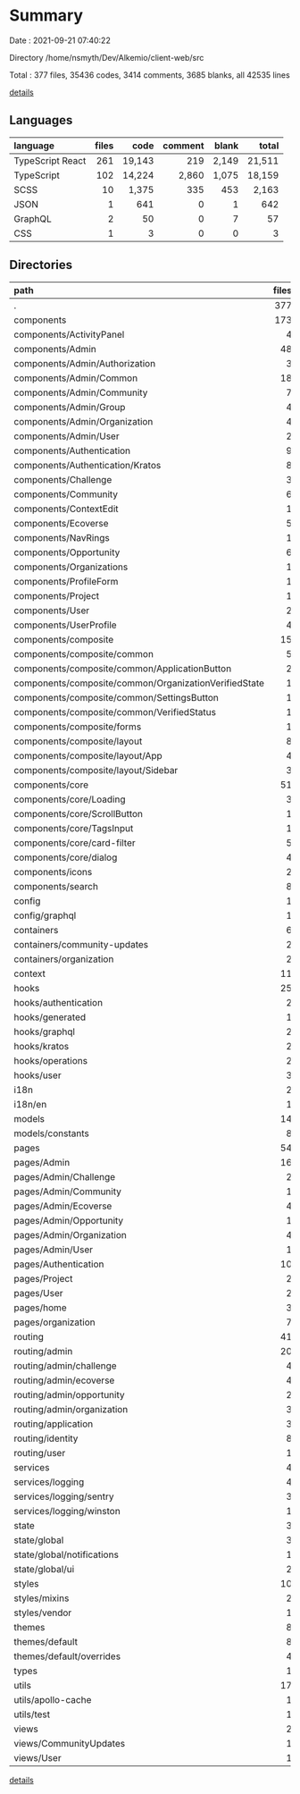 # Summary

Date : 2021-09-21 07:40:22

Directory /home/nsmyth/Dev/Alkemio/client-web/src

Total : 377 files, 35436 codes, 3414 comments, 3685 blanks, all 42535 lines

[details](details.md)

## Languages

| language         | files |   code | comment | blank |  total |
| :--------------- | ----: | -----: | ------: | ----: | -----: |
| TypeScript React |   261 | 19,143 |     219 | 2,149 | 21,511 |
| TypeScript       |   102 | 14,224 |   2,860 | 1,075 | 18,159 |
| SCSS             |    10 |  1,375 |     335 |   453 |  2,163 |
| JSON             |     1 |    641 |       0 |     1 |    642 |
| GraphQL          |     2 |     50 |       0 |     7 |     57 |
| CSS              |     1 |      3 |       0 |     0 |      3 |

## Directories

| path                                                  | files |   code | comment | blank |  total |
| :---------------------------------------------------- | ----: | -----: | ------: | ----: | -----: |
| .                                                     |   377 | 35,436 |   3,414 | 3,685 | 42,535 |
| components                                            |   173 | 12,481 |     184 | 1,370 | 14,035 |
| components/ActivityPanel                              |     4 |    187 |       1 |    21 |    209 |
| components/Admin                                      |    48 |  3,318 |      29 |   370 |  3,717 |
| components/Admin/Authorization                        |     3 |    178 |       1 |    26 |    205 |
| components/Admin/Common                               |    18 |    827 |       4 |    83 |    914 |
| components/Admin/Community                            |     7 |    678 |       0 |    74 |    752 |
| components/Admin/Group                                |     4 |    339 |       2 |    38 |    379 |
| components/Admin/Organization                         |     4 |    424 |       8 |    51 |    483 |
| components/Admin/User                                 |     2 |     64 |      14 |    18 |     96 |
| components/Authentication                             |     9 |    465 |       2 |    75 |    542 |
| components/Authentication/Kratos                      |     8 |    260 |       1 |    50 |    311 |
| components/Challenge                                  |     3 |    186 |       0 |    16 |    202 |
| components/Community                                  |     6 |    498 |       1 |    42 |    541 |
| components/ContextEdit                                |     1 |    109 |       1 |    11 |    121 |
| components/Ecoverse                                   |     5 |    618 |       5 |    46 |    669 |
| components/NavRings                                   |     1 |     83 |       0 |    12 |     95 |
| components/Opportunity                                |     6 |    854 |       0 |    77 |    931 |
| components/Organizations                              |     1 |    195 |       0 |    13 |    208 |
| components/ProfileForm                                |     1 |    129 |       2 |    12 |    143 |
| components/Project                                    |     1 |     18 |       0 |     2 |     20 |
| components/User                                       |     2 |    193 |       5 |    16 |    214 |
| components/UserProfile                                |     4 |    500 |       7 |    40 |    547 |
| components/composite                                  |    15 |  1,129 |      27 |   114 |  1,270 |
| components/composite/common                           |     5 |    361 |      24 |    59 |    444 |
| components/composite/common/ApplicationButton         |     2 |    250 |      24 |    41 |    315 |
| components/composite/common/OrganizationVerifiedState |     1 |     42 |       0 |     7 |     49 |
| components/composite/common/SettingsButton            |     1 |     30 |       0 |     5 |     35 |
| components/composite/common/VerifiedStatus            |     1 |     39 |       0 |     6 |     45 |
| components/composite/forms                            |     1 |     52 |       0 |     4 |     56 |
| components/composite/layout                           |     8 |    714 |       3 |    50 |    767 |
| components/composite/layout/App                       |     4 |    370 |       1 |    31 |    402 |
| components/composite/layout/Sidebar                   |     3 |    312 |       2 |    15 |    329 |
| components/core                                       |    51 |  3,358 |      87 |   428 |  3,873 |
| components/core/Loading                               |     3 |     55 |       9 |    16 |     80 |
| components/core/ScrollButton                          |     1 |     35 |       0 |     7 |     42 |
| components/core/TagsInput                             |     1 |     42 |       1 |     5 |     48 |
| components/core/card-filter                           |     5 |    457 |      13 |    33 |    503 |
| components/core/dialog                                |     4 |     60 |       0 |     9 |     69 |
| components/icons                                      |     2 |     20 |       0 |     4 |     24 |
| components/search                                     |     8 |    478 |       2 |    47 |    527 |
| config                                                |     1 |     35 |       0 |     2 |     37 |
| config/graphql                                        |     1 |     35 |       0 |     2 |     37 |
| containers                                            |     6 |    402 |       4 |    48 |    454 |
| containers/community-updates                          |     2 |     73 |       0 |    11 |     84 |
| containers/organization                               |     2 |    263 |       0 |    28 |    291 |
| context                                               |    11 |    370 |       4 |    63 |    437 |
| hooks                                                 |    25 |  6,596 |   2,349 |   258 |  9,203 |
| hooks/authentication                                  |     2 |     19 |       0 |     7 |     26 |
| hooks/generated                                       |     1 |  5,961 |   2,319 |   142 |  8,422 |
| hooks/graphql                                         |     2 |     95 |      11 |    16 |    122 |
| hooks/kratos                                          |     2 |     53 |       0 |     9 |     62 |
| hooks/operations                                      |     2 |    149 |       0 |    21 |    170 |
| hooks/user                                            |     3 |    109 |       1 |    18 |    128 |
| i18n                                                  |     2 |    655 |       0 |     5 |    660 |
| i18n/en                                               |     1 |    641 |       0 |     1 |    642 |
| models                                                |    14 |  6,071 |     428 |   588 |  7,087 |
| models/constants                                      |     8 |    302 |       0 |    13 |    315 |
| pages                                                 |    54 |  4,386 |      18 |   452 |  4,856 |
| pages/Admin                                           |    16 |    972 |       4 |   139 |  1,115 |
| pages/Admin/Challenge                                 |     2 |    130 |       0 |    19 |    149 |
| pages/Admin/Community                                 |     1 |     46 |       0 |     6 |     52 |
| pages/Admin/Ecoverse                                  |     4 |    301 |       2 |    37 |    340 |
| pages/Admin/Opportunity                               |     1 |     50 |       0 |     8 |     58 |
| pages/Admin/Organization                              |     4 |    135 |       0 |    23 |    158 |
| pages/Admin/User                                      |     1 |    161 |       2 |    22 |    185 |
| pages/Authentication                                  |    10 |    497 |       0 |    62 |    559 |
| pages/Project                                         |     2 |    189 |       0 |    17 |    206 |
| pages/User                                            |     2 |    110 |       3 |    26 |    139 |
| pages/home                                            |     3 |    250 |       0 |    15 |    265 |
| pages/organization                                    |     7 |    387 |       0 |    41 |    428 |
| routing                                               |    41 |  1,810 |      18 |   278 |  2,106 |
| routing/admin                                         |    20 |    951 |       1 |   141 |  1,093 |
| routing/admin/challenge                               |     4 |    182 |       0 |    31 |    213 |
| routing/admin/ecoverse                                |     4 |    162 |       0 |    23 |    185 |
| routing/admin/opportunity                             |     2 |    144 |       0 |    21 |    165 |
| routing/admin/organization                            |     3 |    193 |       0 |    30 |    223 |
| routing/application                                   |     3 |    155 |       3 |    16 |    174 |
| routing/identity                                      |     8 |    195 |       0 |    35 |    230 |
| routing/user                                          |     1 |     22 |       0 |     3 |     25 |
| services                                              |     4 |     90 |      12 |    20 |    122 |
| services/logging                                      |     4 |     90 |      12 |    20 |    122 |
| services/logging/sentry                               |     3 |     56 |       1 |    11 |     68 |
| services/logging/winston                              |     1 |     34 |      11 |     9 |     54 |
| state                                                 |     3 |     97 |       0 |    14 |    111 |
| state/global                                          |     3 |     97 |       0 |    14 |    111 |
| state/global/notifications                            |     1 |     43 |       0 |     6 |     49 |
| state/global/ui                                       |     2 |     54 |       0 |     8 |     62 |
| styles                                                |    10 |  1,375 |     335 |   453 |  2,163 |
| styles/mixins                                         |     2 |     27 |      12 |     7 |     46 |
| styles/vendor                                         |     1 |    126 |      43 |    36 |    205 |
| themes                                                |     8 |    275 |       1 |    36 |    312 |
| themes/default                                        |     8 |    275 |       1 |    36 |    312 |
| themes/default/overrides                              |     4 |    158 |       1 |    21 |    180 |
| types                                                 |     1 |     11 |       0 |     3 |     14 |
| utils                                                 |    17 |    207 |      19 |    59 |    285 |
| utils/apollo-cache                                    |     1 |     26 |       7 |     7 |     40 |
| utils/test                                            |     1 |     16 |       0 |     4 |     20 |
| views                                                 |     2 |    389 |       4 |    13 |    406 |
| views/CommunityUpdates                                |     1 |    260 |       4 |     7 |    271 |
| views/User                                            |     1 |    129 |       0 |     6 |    135 |

[details](details.md)

